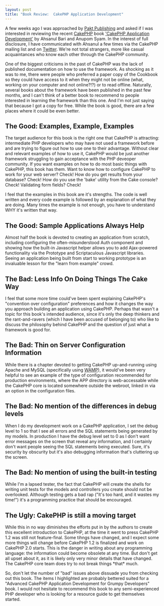 ```yaml
--- 
layout: post
title: "Book Review:  CakePHP Application Development"
---
```

<p>A few weeks ago I was approached by <a href="http://www.paktpub.com">Pakt Publishing</a> and asked if I was interested in reviewing the recent <a href="http://cakephp.org">CakePHP</a> book <a href="http://www.packtpub.com/cakephp-application-development/book">'CakePHP Application Development'</a> by Ahsanul Bari and Anupom Syam.  In the interest of full disclosure, I have communicated with Ahsanul a few times via the CakePHP mailing list and on <a href="http://twitter.com/chartjes">Twitter</a>.  We're not total strangers, more like casual acquaintances who know each other through the CakePHP community.</p>
<p>
One of the biggest criticisms in the past of CakePHP was the lack of published documentation on how to use the framework.  As shocking as it was to me, there were people who preferred a paper copy of the Cookbook so they could have access to it when they might not be online (what, working on your computer and not online?!?) or to read offline.  Naturally, several books about the framework have been published in the past few months, and I can't think of a better book to recommend to people interested in learning the framework than this one.  And I'm not just saying that because I got a copy for free.  While the book is good, there are a few places where it could be even better.
</p>
<h2>The Good: Examples, Example, Examples</h2>
<p>
The target audience for this book is the right one that CakePHP is attracting:  intermediate PHP developers who may have not used a framework before and are trying to figure out how to use one to their advantage.  Without clear and relevant examples of how to use it, CakePHP would be just another framework struggling to gain acceptance with the PHP deveoper community.  If you want examples on how to do most basic things with CakePHP, this book has them.  Want to know how to configure CakePHP to work for your web server?  Check!  How do you get results from your database?  Check!  How do you use the 'bake' utility from the Cake console?  Check!  Validating form fields?  Check!
</p>
<p>
I feel that the examples in this book are it's strengths.  The code is well written and every code example is followed by an explanation of what they are doing.  Many times the example is not enough, you have to understand WHY it's written that way.</p>
<h2>The Good:  Sample Applications Always Help</h2>
<p>
Almost half the book is devoted to creating an application from scratch, including configuring the often-misunderstood Auth component and showing how the built-in Javascript helper allows you to add Ajax-powered functionality via the Prototype and Scriptaculous Javascript libraries.  Seeing an application being built from start to working prototype is an invaluable lesson for the "learn from example" crowd.
</p>
<h2>The Bad:  Less Info On Doing Things The Cake Way</h2>
<p>
I feel that some more time could've been spent explaining CakePHP's "convention over configuration" preferences and how it changes the way you approach building an application using CakePHP.  Perhaps that wasn't a topic for this book's intended audience, since it's only the deep thinkers and the rant-and-ravers (which I have been accused of belonging to) who like to discuss the philosophy behind CakePHP and the question of just what a framework is good for.
</p>
<p>
<h2>The Bad: Thin on Server Configuration Information</h2> 
</p><p>
While there is a chapter devoted to getting CakePHP up-and-running using Apache and MySQL (specifically using <a href="http://www.wampserver.com/en/">WAMP</a>), it would've been very helpful to see an example of the type of configuration recommended for production environments, where the APP directory is web-accessable while the CakePHP core is located somewhere outside the webroot, linked in via an option in the configuration files.
</p>
<h2>The Bad:  No mention of the differences in debug levels</h2>
<p>
When I do my development work on a CakePHP application, I set the debug level to 1 so that I see all errors and the SQL statements being generated by my models.  In production I have the debug level set to 0 as I don't want error messages on the screen that reveal any information, and I certainly don't want people seeing the SQL statements being executed.  Sure, it's security by obscurity but it's also debugging information that's cluttering up the screen.
</p>
<h2>The Bad: No mention of using the built-in testing</h2>
<p>
While I'm a lapsed tester, the fact that CakePHP will create the shells for writing unit tests for the models and controllers you create should not be overlooked.  Although testing gets a bad rap ("It's too hard, and it wastes my time!") it's a programming practice that should be encouraged.  
</p>
<h2>The Ugly: CakePHP is still a moving target</h2>
<p>
While this in no way diminishes the efforts put in by the authors to create this excellent introduction to CakePHP, at the time it went to press CakePHP 1.2 was still not feature-final.  Some tihngs have changed, and I expect some more things will change before CakePHP 1.2 is finalized and work on CakePHP 2.0 starts.  This is the danger in writing about any programming language:  the information could become obsolete at any time.  But don't get all upset about it, as it is likely only very minor details that have changed.  The CakePHP core team does try to not break things *that* much.
</p>
<p>
So, don't let the number of "bad" issues above dissuade you from checking out this book.  The items I highlighted are probably bettered suited for a "Advanced CakePHP Application Development for Grumpy Developers" book.  I would not hesitate to recommend this book to any semi-experienced PHP developer who is looking for a resource guide to get themselves started.
</p>
